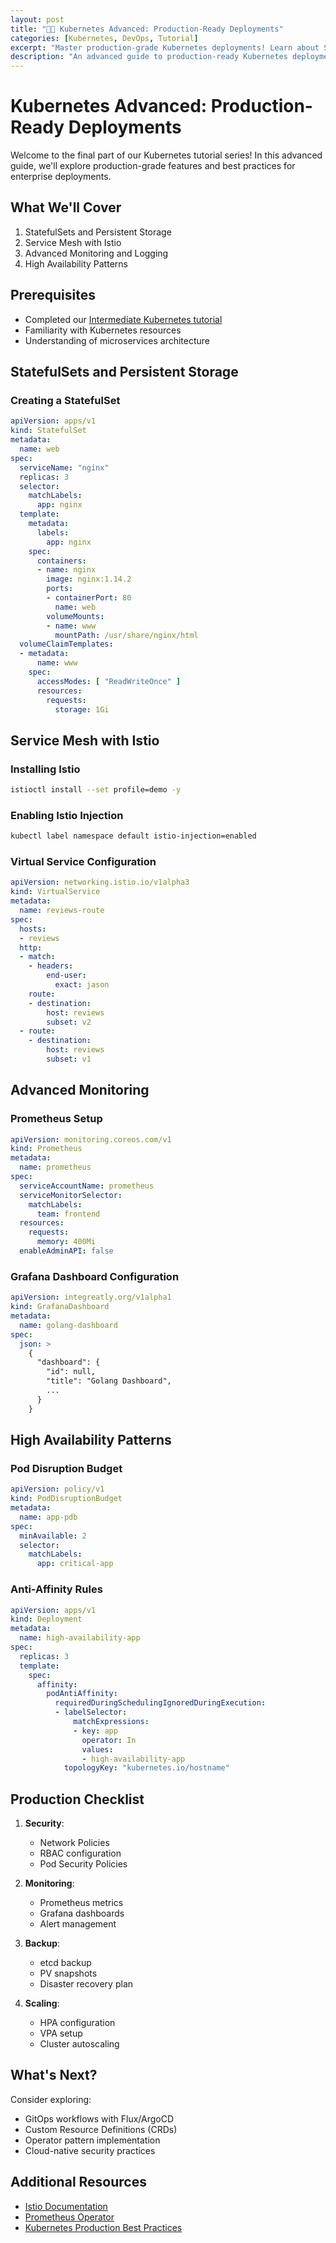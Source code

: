 ```yaml
---
layout: post
title: "👨‍💻 Kubernetes Advanced: Production-Ready Deployments"
categories: [Kubernetes, DevOps, Tutorial]
excerpt: "Master production-grade Kubernetes deployments! Learn about StatefulSets, persistent storage, service mesh implementation, and advanced monitoring techniques for enterprise applications."
description: "An advanced guide to production-ready Kubernetes deployments. Covers StatefulSets, persistent storage solutions, service mesh architecture with Istio, monitoring with Prometheus and Grafana, and best practices for high-availability deployments. Essential knowledge for DevOps engineers and platform architects."
---
```


# Kubernetes Advanced: Production-Ready Deployments

Welcome to the final part of our Kubernetes tutorial series! In this advanced guide, we'll explore production-grade features and best practices for enterprise deployments.

## What We'll Cover

1. StatefulSets and Persistent Storage
2. Service Mesh with Istio
3. Advanced Monitoring and Logging
4. High Availability Patterns

## Prerequisites

- Completed our [Intermediate Kubernetes tutorial](./2025-07-16-kubernetes-intermediate-configuration.md)
- Familiarity with Kubernetes resources
- Understanding of microservices architecture

## StatefulSets and Persistent Storage

### Creating a StatefulSet

```yaml
apiVersion: apps/v1
kind: StatefulSet
metadata:
  name: web
spec:
  serviceName: "nginx"
  replicas: 3
  selector:
    matchLabels:
      app: nginx
  template:
    metadata:
      labels:
        app: nginx
    spec:
      containers:
      - name: nginx
        image: nginx:1.14.2
        ports:
        - containerPort: 80
          name: web
        volumeMounts:
        - name: www
          mountPath: /usr/share/nginx/html
  volumeClaimTemplates:
  - metadata:
      name: www
    spec:
      accessModes: [ "ReadWriteOnce" ]
      resources:
        requests:
          storage: 1Gi
```

## Service Mesh with Istio

### Installing Istio

```bash
istioctl install --set profile=demo -y
```

### Enabling Istio Injection

```bash
kubectl label namespace default istio-injection=enabled
```

### Virtual Service Configuration

```yaml
apiVersion: networking.istio.io/v1alpha3
kind: VirtualService
metadata:
  name: reviews-route
spec:
  hosts:
  - reviews
  http:
  - match:
    - headers:
        end-user:
          exact: jason
    route:
    - destination:
        host: reviews
        subset: v2
  - route:
    - destination:
        host: reviews
        subset: v1
```

## Advanced Monitoring

### Prometheus Setup

```yaml
apiVersion: monitoring.coreos.com/v1
kind: Prometheus
metadata:
  name: prometheus
spec:
  serviceAccountName: prometheus
  serviceMonitorSelector:
    matchLabels:
      team: frontend
  resources:
    requests:
      memory: 400Mi
  enableAdminAPI: false
```

### Grafana Dashboard Configuration

```yaml
apiVersion: integreatly.org/v1alpha1
kind: GrafanaDashboard
metadata:
  name: golang-dashboard
spec:
  json: >
    {
      "dashboard": {
        "id": null,
        "title": "Golang Dashboard",
        ...
      }
    }
```

## High Availability Patterns

### Pod Disruption Budget

```yaml
apiVersion: policy/v1
kind: PodDisruptionBudget
metadata:
  name: app-pdb
spec:
  minAvailable: 2
  selector:
    matchLabels:
      app: critical-app
```

### Anti-Affinity Rules

```yaml
apiVersion: apps/v1
kind: Deployment
metadata:
  name: high-availability-app
spec:
  replicas: 3
  template:
    spec:
      affinity:
        podAntiAffinity:
          requiredDuringSchedulingIgnoredDuringExecution:
          - labelSelector:
              matchExpressions:
              - key: app
                operator: In
                values:
                - high-availability-app
            topologyKey: "kubernetes.io/hostname"
```

## Production Checklist

1. **Security**:
   - Network Policies
   - RBAC configuration
   - Pod Security Policies

2. **Monitoring**:
   - Prometheus metrics
   - Grafana dashboards
   - Alert management

3. **Backup**:
   - etcd backup
   - PV snapshots
   - Disaster recovery plan

4. **Scaling**:
   - HPA configuration
   - VPA setup
   - Cluster autoscaling

## What's Next?

Consider exploring:
- GitOps workflows with Flux/ArgoCD
- Custom Resource Definitions (CRDs)
- Operator pattern implementation
- Cloud-native security practices

## Additional Resources

- [Istio Documentation](https://istio.io/latest/docs/)
- [Prometheus Operator](https://github.com/prometheus-operator/prometheus-operator)
- [Kubernetes Production Best Practices](https://learnk8s.io/production-best-practices)

